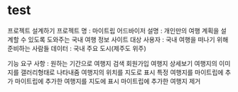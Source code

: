 # test

프로젝트 설계하기
프로젝트 명 : 마이트립 어드바이저
설명 : 개인만의 여행 계획을 설계할 수 있도록 도와주는 국내 여행 정보 사이트
대상 사용자 : 국내 여행을 떠나기 위해 준비하는 사람들
데이터 : 국내 주요 도시(제주도 위주)

기능 요구 사항 : 
원하는 기간으로 여행지 검색
회원가입
여행지 상세보기
여행지의 이미지를 갤러리형태로 나타내줌
여행지의 위치를 지도로 표시
특정 여행지를 마이트립에 추가
마이트립에 추가한 여행지를 지도에 표시
마이트립에 추가한 여행지 제거

